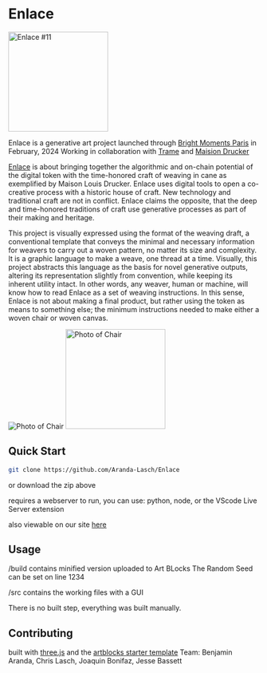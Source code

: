 # Enlace

<!-- ![Enlace #11](https://arandalaschstg.wpengine.com/wp-content/uploads/2024/01/Enlace-10-75000011-1536x1536.png ) -->
<img src="https://arandalaschstg.wpengine.com/wp-content/uploads/2024/01/Enlace-10-75000011-1536x1536.png" alt="Enlace #11" width="200"/>

Enlace is a generative art project launched through [Bright Moments Paris](https://app.brightmoments.io/collections/enlace) in February, 2024
Working in collaboration with [Trame](https://trameparis.com/pages/enlace) and [Maision Drucker](https://www.maisonlouisdrucker.com/)


[Enlace](https://arandalaschstg.wpengine.com/project/enlace/) is about bringing together the algorithmic and on-chain potential of the digital token with the time-honored craft of weaving in cane as exemplified by Maison Louis Drucker. Enlace uses digital tools to open a co-creative process with a historic house of craft. New technology and traditional craft are not in conflict. Enlace claims the opposite, that the deep and time-honored traditions of craft use generative processes as part of their making and heritage.

This project is visually expressed using the format of the weaving draft, a conventional template that conveys the minimal and necessary information for weavers to carry out a woven pattern, no matter its size and complexity. It is a graphic language to make a weave, one thread at a time. Visually, this project abstracts this language as the basis for novel generative outputs, altering its representation slightly from convention, while keeping its inherent utility intact. In other words, any weaver, human or machine, will know how to read Enlace as a set of weaving instructions. In this sense, Enlace is not about making a final product, but rather using the token as means to something else; the minimum instructions needed to make either a woven chair or woven canvas.

![Photo of Chair](https://arandalaschstg.wpengine.com/wp-content/uploads/2024/01/540-Enlace-chairs-13-1280x1600.jpg )
<img src="https://arandalaschstg.wpengine.com/wp-content/uploads/2024/01/540-Enlace-chairs-13-1280x1600.jpg" alt="Photo of Chair" width="200"/>
  
## Quick Start
```bash
git clone https://github.com/Aranda-Lasch/Enlace
```
or download the zip above

requires a webserver to run, you can use:
python, node, or the VScode Live Server extension

also viewable on our site [here](https://arandalaschstg.wpengine.com/tool/enlace/)

## Usage

/build
contains minified version uploaded to Art BLocks
The Random Seed can be set on line 1234

/src
contains the working files with a GUI


There is no built step, everything was built manually. 


## Contributing
built with [three.js](https://github.com/mrdoob/three.js) and the [artblocks starter template](https://github.com/ArtBlocks/artblocks-starter-template)
Team: Benjamin Aranda, Chris Lasch, Joaquin Bonifaz, Jesse Bassett
